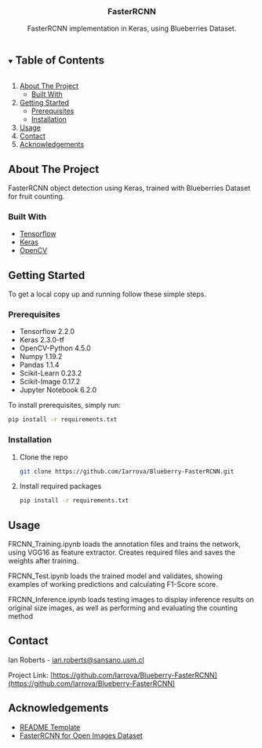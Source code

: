 <!--
*** Thanks for checking out the Best-README-Template. If you have a suggestion
*** that would make this better, please fork the repo and create a pull request
*** or simply open an issue with the tag "enhancement".
*** Thanks again! Now go create something AMAZING! :D
***
***
***
*** To avoid retyping too much info. Do a search and replace for the following:
*** github_username, repo_name, twitter_handle, email, project_title, project_description
-->



<!-- PROJECT SHIELDS -->
<!--
*** I'm using markdown "reference style" links for readability.
*** Reference links are enclosed in brackets [ ] instead of parentheses ( ).
*** See the bottom of this document for the declaration of the reference variables
*** for contributors-url, forks-url, etc. This is an optional, concise syntax you may use.
*** https://www.markdownguide.org/basic-syntax/#reference-style-links
-->


<!-- PROJECT LOGO -->
<br />
<p align="center">
  <h3 align="center">FasterRCNN</h3>

  <p align="center">
    FasterRCNN implementation in Keras, using Blueberries Dataset.
  </p>
</p>



<!-- TABLE OF CONTENTS -->
<details open="open">
  <summary><h2 style="display: inline-block">Table of Contents</h2></summary>
  <ol>
    <li>
      <a href="#about-the-project">About The Project</a>
      <ul>
        <li><a href="#built-with">Built With</a></li>
      </ul>
    </li>
    <li>
      <a href="#getting-started">Getting Started</a>
      <ul>
        <li><a href="#prerequisites">Prerequisites</a></li>
        <li><a href="#installation">Installation</a></li>
      </ul>
    </li>
    <li><a href="#usage">Usage</a></li>
    <li><a href="#contact">Contact</a></li>
    <li><a href="#acknowledgements">Acknowledgements</a></li>
  </ol>
</details>



<!-- ABOUT THE PROJECT -->
## About The Project

FasterRCNN object detection using Keras, trained with Blueberries Dataset for fruit counting.


### Built With

* [Tensorflow](https://www.tensorflow.org/)
* [Keras](https://keras.io/)
* [OpenCV](https://opencv.org/)


<!-- GETTING STARTED -->
## Getting Started

To get a local copy up and running follow these simple steps.

### Prerequisites
* Tensorflow 2.2.0
* Keras 2.3.0-tf
* OpenCV-Python 4.5.0
* Numpy 1.19.2
* Pandas 1.1.4
* Scikit-Learn 0.23.2
* Scikit-Image 0.17.2
* Jupyter Notebook 6.2.0

To install prerequisites, simply run:
  ```sh
  pip install -r requirements.txt
  ```


### Installation

1. Clone the repo
   ```sh
   git clone https://github.com/Iarrova/Blueberry-FasterRCNN.git
   ```
2. Install required packages
   ```sh
   pip install -r requirements.txt
   ```



<!-- USAGE EXAMPLES -->
## Usage

FRCNN_Training.ipynb loads the annotation files and trains the network, using VGG16 as feature extractor. Creates required files and saves the weights after training.

FRCNN_Test.ipynb loads the trained model and validates, showing examples of working predictions and calculating F1-Score score.

FRCNN_Inference.ipynb loads testing images to display inference results on original size images, as well as performing and evaluating the counting method



<!-- CONTACT -->
## Contact

Ian Roberts  - ian.roberts@sansano.usm.cl

Project Link: [https://github.com/Iarrova/Blueberry-FasterRCNN](https://github.com/Iarrova/Blueberry-FasterRCNN)



<!-- ACKNOWLEDGEMENTS -->
## Acknowledgements

* [README Template](https://github.com/othneildrew/Best-README-Template/)
* [FasterRCNN for Open Images Dataset](https://github.com/RockyXu66/Faster_RCNN_for_Open_Images_Dataset_Keras/)
